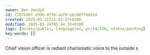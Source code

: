 ```yaml
---
owner: Ben Jendyk
id: c787b367-a99b-47fb-aaf8-ebc48ffd42ed
created: 2025-01-31T22:03:57+0100
modified: 2025-03-24T05:44:35+0100
tags: [access/public, language/en, pr/24/270, status/pending]
key-words: []
---
```


Chief vision officer is radiant charismatic voice to the outside s